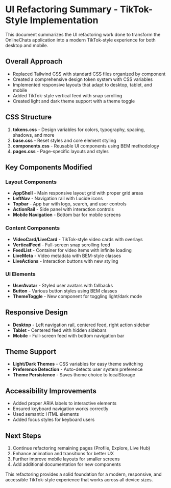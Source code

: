 # UI Refactoring Summary - TikTok-Style Implementation

This document summarizes the UI refactoring work done to transform the OnlineChats application into a modern TikTok-style experience for both desktop and mobile.

## Overall Approach

- Replaced Tailwind CSS with standard CSS files organized by component
- Created a comprehensive design token system with CSS variables
- Implemented responsive layouts that adapt to desktop, tablet, and mobile
- Added TikTok-style vertical feed with snap scrolling
- Created light and dark theme support with a theme toggle

## CSS Structure

1. **tokens.css** - Design variables for colors, typography, spacing, shadows, and more
2. **base.css** - Reset styles and core element styling
3. **components.css** - Reusable UI components using BEM methodology
4. **pages.css** - Page-specific layouts and styles

## Key Components Modified

### Layout Components
- **AppShell** - Main responsive layout grid with proper grid areas
- **LeftNav** - Navigation rail with Lucide icons
- **Topbar** - App bar with logo, search, and user controls
- **ActionRail** - Side panel with interaction controls
- **Mobile Navigation** - Bottom bar for mobile screens

### Content Components
- **VideoCard/LiveCard** - TikTok-style video cards with overlays
- **VerticalFeed** - Full-screen snap scrolling feed
- **FeedList** - Container for video items with infinite loading
- **LiveMeta** - Video metadata with BEM-style classes
- **LiveActions** - Interaction buttons with new styling

### UI Elements
- **UserAvatar** - Styled user avatars with fallbacks
- **Button** - Various button styles using BEM classes
- **ThemeToggle** - New component for toggling light/dark mode

## Responsive Design

- **Desktop** - Left navigation rail, centered feed, right action sidebar
- **Tablet** - Centered feed with hidden sidebars
- **Mobile** - Full-screen feed with bottom navigation bar

## Theme Support

- **Light/Dark Themes** - CSS variables for easy theme switching
- **Preference Detection** - Auto-detects user system preference
- **Theme Persistence** - Saves theme choice to localStorage

## Accessibility Improvements

- Added proper ARIA labels to interactive elements
- Ensured keyboard navigation works correctly
- Used semantic HTML elements
- Added focus styles for keyboard users

## Next Steps

1. Continue refactoring remaining pages (Profile, Explore, Live Hub)
2. Enhance animation and transitions for better UX
3. Further improve mobile layouts for smaller screens
4. Add additional documentation for new components

This refactoring provides a solid foundation for a modern, responsive, and accessible TikTok-style experience that works across all device sizes.
